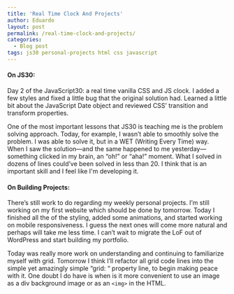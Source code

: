 ```yaml
---
title: 'Real Time Clock And Projects'
author: Eduardo
layout: post
permalink: /real-time-clock-and-projects/
categories:
  - Blog post
tags: js30 personal-projects html css javascript
---
```

#### On JS30:
Day 2 of the JavaScript30: a real time vanilla CSS and JS clock. I added a few styles and fixed a little bug that the original solution had. Learned a little bit about the JavaScript Date object and reviewed CSS’ transition and transform properties.

One of the most important lessons that JS30 is teaching me is the problem solving approach. Today, for example, I wasn’t able to smoothly solve the problem. I was able to solve it, but in a WET (Writing Every Time) way. When I saw the solution—and the same happened to me yesterday—something clicked in my brain, an “oh!” or “aha!” moment. What I solved in dozens of lines could’ve been solved in less than 20. I think that is an important skill and I feel like I'm developing it.

#### On Building Projects:
There’s still work to do regarding my weekly personal projects. I’m still working on my first website which should be done by tomorrow. Today I finished all the of the styling, added some animations, and started working on mobile responsiveness. I guess the next ones will come more natural and perhaps will take me less time. I can’t wait to migrate the LoF out of WordPress and start building my portfolio.

Today was really more work on understanding and continuing to familiarize myself with grid. Tomorrow I think I’ll refactor all grid code lines into the simple yet amazingly simple “grid: “ property line, to begin making peace with it. One doubt I do have is when is it more convenient to use an image as a div background image or as an `<img>` in the HTML.